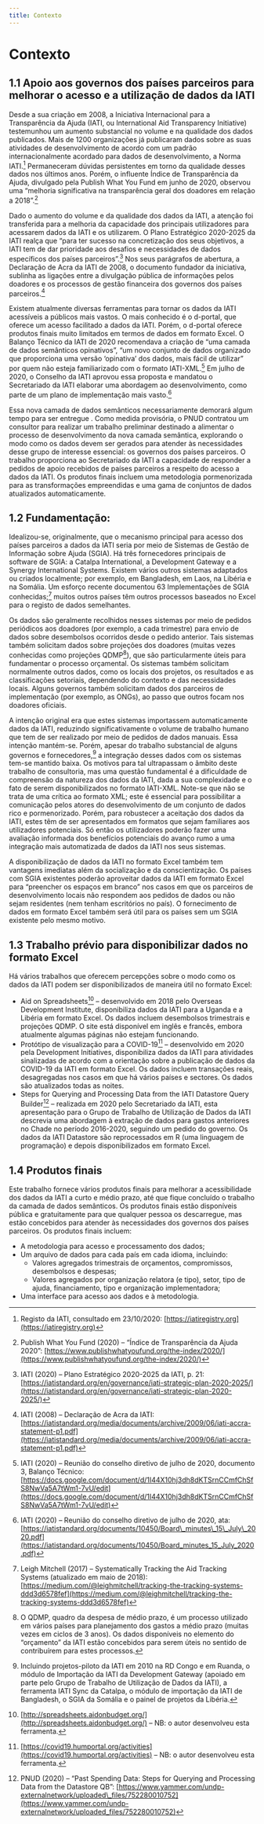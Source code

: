 ```yaml
---
title: Contexto
---
```


# Contexto

1.1 Apoio aos governos dos países parceiros para melhorar o acesso e a utilização de dados da IATI
-----------------------------------------------------------------------------

Desde a sua criação em 2008, a Iniciativa Internacional para a Transparência da Ajuda (IATI, ou International Aid Transparency Initiative) testemunhou um aumento substancial no volume e na qualidade dos dados publicados. Mais de 1200 organizações já publicaram dados sobre as suas atividades de desenvolvimento de acordo com um padrão internacionalmente acordado para dados de desenvolvimento, a Norma IATI.[^1] Permaneceram dúvidas persistentes em torno da qualidade desses dados nos últimos anos. Porém, o influente Índice de Transparência da Ajuda, divulgado pela Publish What You Fund em junho de 2020, observou uma “melhoria significativa na transparência geral dos doadores em relação a 2018”.[^2]

Dado o aumento do volume e da qualidade dos dados da IATI, a atenção foi transferida para a melhoria da capacidade dos principais utilizadores para acessarem dados da IATI e os utilizarem. O Plano Estratégico 2020-2025 da IATI realça que “para ter sucesso na concretização dos seus objetivos, a IATI tem de dar prioridade aos desafios e necessidades de dados específicos dos países parceiros”.[^3] Nos seus parágrafos de abertura, a Declaração de Acra da IATI de 2008, o documento fundador da iniciativa, sublinha as ligações entre a divulgação pública de informações pelos doadores e os processos de gestão financeira dos governos dos países parceiros.[^4]

Existem atualmente diversas ferramentas para tornar os dados da IATI acessíveis a públicos mais vastos. O mais conhecido é o d-portal, que oferece um acesso facilitado a dados da IATI. Porém, o d-portal oferece produtos finais muito limitados em termos de dados em formato Excel. O Balanço Técnico da IATI de 2020 recomendava a criação de “uma camada de dados semânticos opinativos”, “um novo conjunto de dados organizado que proporciona uma versão ‘opinativa’ dos dados, mais fácil de utilizar” por quem não esteja familiarizado com o formato IATI-XML.[^5] Em julho de 2020, o Conselho da IATI aprovou essa proposta e mandatou o Secretariado da IATI elaborar uma abordagem ao desenvolvimento, como parte de um plano de implementação mais vasto.[^6]

Essa nova camada de dados semânticos necessariamente demorará algum tempo para ser entregue . Como medida provisória, o PNUD contratou um consultor para realizar um  trabalho preliminar destinado a alimentar o processo de desenvolvimento da nova camada semântica, explorando o modo como os dados devem ser gerados para atender às necessidades desse grupo de interesse essencial: os governos dos países parceiros. O trabalho proporciona ao Secretariado da IATI a capacidade de responder a pedidos de apoio recebidos de países parceiros a respeito do acesso a dados da IATI. Os produtos finais incluem uma metodologia pormenorizada para as transformações empreendidas e uma gama de conjuntos de dados atualizados automaticamente.

1.2 Fundamentação:
-------------

Idealizou-se, originalmente, que o mecanismo principal para acesso dos países parceiros a dados da IATI seria por meio de Sistemas de Gestão de Informação sobre Ajuda (SGIA). Há três fornecedores principais de software de SGIA: a Catalpa International, a Development Gateway e a Synergy International Systems. Existem vários outros sistemas adaptados ou criados localmente; por exemplo, em Bangladesh, em Laos, na Libéria e na Somália. Um esforço recente documentou 63 Implementações de SGIA conhecidas;[^7] muitos outros países têm outros processos baseados no Excel para o registo de dados semelhantes.

Os dados são geralmente recolhidos nesses sistemas por meio de pedidos periódicos aos doadores (por exemplo, a cada trimestre) para envio de dados sobre desembolsos ocorridos desde o pedido anterior. Tais sistemas também solicitam dados sobre projeções dos doadores (muitas vezes conhecidas como projeções QDMP[^8]), que são particularmente úteis para fundamentar o processo orçamental. Os sistemas também solicitam normalmente outros dados, como os locais dos projetos, os resultados e as classificações setoriais, dependendo do contexto e das necessidades locais. Alguns governos também solicitam dados dos parceiros de implementação (por exemplo, as ONGs), ao passo que outros focam nos doadores oficiais.

A intenção original era que estes sistemas importassem automaticamente dados da IATI, reduzindo significativamente o volume de trabalho humano que tem de ser realizado por meio de pedidos de dados manuais. Essa intenção mantém-se. Porém, apesar do trabalho substancial de alguns governos e fornecedores,[^9] a integração desses dados com os sistemas tem-se mantido baixa. Os motivos para tal ultrapassam o âmbito deste trabalho de consultoria, mas uma questão fundamental é a dificuldade de compreensão da natureza dos dados da IATI, dada a sua complexidade e o fato de serem disponibilizados no formato IATI-XML. Note-se que não se trata de uma crítica ao formato XML; este é essencial para possibilitar a comunicação pelos atores do desenvolvimento de um conjunto de dados rico e pormenorizado. Porém, para robustecer a aceitação dos dados da IATI, estes têm de ser apresentados em formatos que sejam familiares aos utilizadores potenciais. Só então os utilizadores poderão fazer uma avaliação informada dos benefícios potenciais do avanço rumo a uma integração mais automatizada de dados da IATI nos seus sistemas.

A disponibilização de dados da IATI no formato Excel também tem vantagens imediatas além da socialização e da conscientização. Os países com SGIA existentes poderão aproveitar dados da IATI em formato Excel para “preencher os espaços em branco” nos casos em que os parceiros de desenvolvimento locais não respondem aos pedidos de dados ou não sejam residentes (nem tenham escritórios no país). O fornecimento de dados em formato Excel também será útil para os países sem um SGIA existente pelo mesmo motivo.

1.3 Trabalho prévio para disponibilizar dados no formato Excel
--------------------------------------------------------

Há vários trabalhos que oferecem percepções sobre o modo como os dados da IATI podem ser disponibilizados de maneira útil no formato Excel:


* Aid on Spreadsheets[^10] – desenvolvido em 2018 pelo Overseas Development Institute, disponibiliza dados da IATI para a Uganda e a Libéria em formato Excel. Os dados incluem desembolsos trimestrais e projeções QDMP. O site está disponível em inglês e francês, embora atualmente algumas páginas não estejam funcionando.
* Protótipo de visualização para a COVID-19[^11] – desenvolvido em 2020 pela Development Initiatives, disponibiliza dados da IATI para atividades sinalizadas de acordo com a orientação sobre a publicação de dados da COVID-19 da IATI em formato Excel. Os dados incluem transações reais, desagregadas nos casos em que há vários países e sectores. Os dados são atualizados todas as noites.
* Steps for Querying and Processing Data from the IATI Datastore Query Builder[^12] – realizada em 2020 pelo Secretariado da IATI, esta apresentação para o Grupo de Trabalho de Utilização de Dados da IATI descrevia uma abordagem à extração de dados para gastos anteriores  no Chade no período 2016-2020, seguindo  um pedido do governo. Os dados da IATI Datastore são reprocessados em R (uma linguagem de programação) e depois disponibilizados em formato Excel.

1.4 Produtos finais
-----------

Este trabalho fornece vários produtos finais para melhorar a acessibilidade dos dados da IATI a curto e médio prazo, até que fique concluído o trabalho da camada de dados semânticos. Os produtos finais estão disponíveis pública e gratuitamente para que qualquer pessoa os descarregue, mas estão concebidos para atender às necessidades dos governos dos países parceiros. Os produtos finais incluem:


* A metodologia para acesso e processamento dos dados;
* Um arquivo de dados para cada país em cada idioma, incluindo:
  * Valores agregados trimestrais de orçamentos, compromissos, desembolsos e despesas;
  * Valores agregados por organização relatora (e tipo), setor, tipo de ajuda, financiamento, tipo e organização implementadora;
* Uma interface para acesso aos dados e à metodologia.


[^1]: Registo da IATI, consultado em 23/10/2020: [https://iatiregistry.org](https://iatiregistry.org)

[^2]: Publish What You Fund (2020) – “Índice de Transparência da Ajuda 2020”: [https://www.publishwhatyoufund.org/the-index/2020/](https://www.publishwhatyoufund.org/the-index/2020/)

[^3]: IATI (2020) – Plano Estratégico 2020-2025 da IATI, p. 21: [https://iatistandard.org/en/governance/iati-strategic-plan-2020-2025/](https://iatistandard.org/en/governance/iati-strategic-plan-2020-2025/)

[^4]: IATI (2008) – Declaração de Acra da IATI: [https://iatistandard.org/media/documents/archive/2009/06/iati-accra-statement-p1.pdf](https://iatistandard.org/media/documents/archive/2009/06/iati-accra-statement-p1.pdf)

[^5]: IATI (2020) – Reunião do conselho diretivo de julho de 2020, documento 3, Balanço Técnico: [https://docs.google.com/document/d/1I44X10hj3dh8dKTSrnCCmfChSfS8NwVa5A7tWm1-7vU/edit](https://docs.google.com/document/d/1I44X10hj3dh8dKTSrnCCmfChSfS8NwVa5A7tWm1-7vU/edit)

[^6]: IATI (2020) – Reunião do conselho diretivo de julho de 2020, ata: [https://iatistandard.org/documents/10450/Board\_minutes\_15\_July\_2020.pdf](https://iatistandard.org/documents/10450/Board_minutes_15_July_2020.pdf)

[^7]: Leigh Mitchell (2017) – Systematically Tracking the Aid Tracking Systems (atualizado em maio de 2018): [https://medium.com/@leighmitchell/tracking-the-tracking-systems-ddd3d6578fef](https://medium.com/@leighmitchell/tracking-the-tracking-systems-ddd3d6578fef)

[^8]: O QDMP, quadro da despesa de médio prazo, é um processo utilizado em vários países para planejamento dos gastos a médio prazo (muitas vezes em ciclos de 3 anos). Os dados disponíveis no elemento do “orçamento” da IATI estão concebidos para serem úteis no sentido de contribuírem para estes processos.

[^9]: Incluindo projetos-piloto da IATI em 2010 na RD Congo e em Ruanda, o módulo de Importação da IATI da Development Gateway (apoiado em parte pelo Grupo de Trabalho de Utilização de Dados da IATI), a ferramenta IATI Sync da Catalpa, o módulo de importação da IATI de Bangladesh, o SGIA da Somália e o painel de projetos da Libéria.

[^10]: [http://spreadsheets.aidonbudget.org/](http://spreadsheets.aidonbudget.org/) – NB: o autor desenvolveu esta ferramenta.

[^11]: [https://covid19.humportal.org/activities](https://covid19.humportal.org/activities) – NB: o autor desenvolveu esta ferramenta.

[^12]: PNUD (2020) – “Past Spending Data: Steps for Querying and Processing Data from the Datastore QB”: [https://www.yammer.com/undp-externalnetwork/uploaded\_files/752280010752](https://www.yammer.com/undp-externalnetwork/uploaded_files/752280010752)
